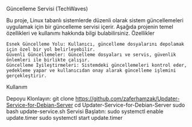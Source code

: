 Güncelleme Servisi (TechWaves)

Bu proje, Linux tabanlı sistemlerde düzenli olarak sistem güncellemeleri uygulamak için bir güncelleme servisi içerir. Aşağıda projenin temel özellikleri ve kullanımı hakkında bilgi bulabilirsiniz.
Özellikler

    Esnek Güncelleme Yolu: Kullanıcı, güncelleme dosyalarını depolamak için özel bir yol belirleyebilir.
    Güvenli Güncellemeler: Güncelleme dosyaları ve servis, güvenlik önlemleri ile birlikte çalışır.
    Güncelleme İyileştirmeleri: Sistemdeki güncellemeleri kontrol eder, yedekleme yapar ve kullanıcıdan onay alarak güncelleme işlemini gerçekleştirir.

Kullanım

Depoyu Klonlayın:
    git clone https://github.com/zaferhamzak/Updater-Service-for-Debian-Server
    cd Updater-Service-for-Debian-Server
    sudo bash update-service.sh
 Servisi Başlatın:
    sudo systemctl enable update.timer
    sudo systemctl start update.timer
